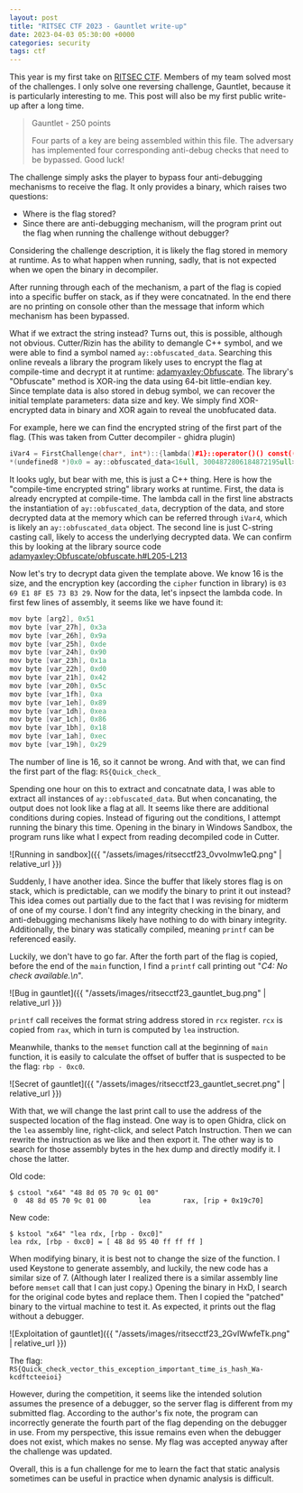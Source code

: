 ```yaml
---
layout: post
title: "RITSEC CTF 2023 - Gauntlet write-up"
date: 2023-04-03 05:30:00 +0000
categories: security
tags: ctf
---
```


This year is my first take on [RITSEC CTF](https://ctftime.org/event/1860).
Members of my team solved most of the challenges.
I only solve one reversing challenge, Gauntlet,
because it is particularly interesting to me.
This post will also be my first public write-up after a long time.

> Gauntlet - 250 points
> 
> Four parts of a key are being assembled within this file. The adversary has implemented four corresponding anti-debug checks that need to be bypassed. Good luck!

The challenge simply asks the player to bypass four anti-debugging mechanisms
to receive the flag. It only provides a binary, which raises two questions:
-   Where is the flag stored?
-   Since there are anti-debugging mechanism, will the program print out
the flag when running the challenge without debugger?

Considering the challenge description, it is likely the flag stored in memory at runtime.
As to what happen when running, sadly, that is not expected when we
open the binary in decompiler.

After running through each of the mechanism,
a part of the flag is copied into a specific buffer on stack,
as if they were concatnated. In the end there are no printing on console
other than the message that inform which mechanism has been bypassed.

What if we extract the string instead?
Turns out, this is possible, although not obvious.
Cutter/Rizin has the ability to demangle C++ symbol, and we were able to find
a symbol named `ay::obfuscated_data`.
Searching this online reveals a library the program likely uses to encrypt the
flag at compile-time and decrypt it at runtime:
[adamyaxley:Obfuscate](https://github.com/adamyaxley/Obfuscate).
The library's "Obfuscate" method is XOR-ing the data using 64-bit little-endian key.
Since template data is also stored in debug symbol, we can recover the initial template parameters: data size and key. We simply find XOR-encrypted data in binary and XOR again to reveal the unobfucated data.

For example, here we can find the encrypted string of the first part of the flag.
(This was taken from Cutter decompiler - ghidra plugin)

```cpp
iVar4 = FirstChallenge(char*, int*)::{lambda()#1}::operator()() const((int64_t)&var_21h);
*(undefined8 *)0x0 = ay::obfuscated_data<16ull, 3004872806184872195ull>::operator char*()(iVar4);
```

It looks ugly, but bear with me, this is just a C++ thing. Here is how the
"compile-time encrypted string" library works at runtime.
First, the data is already encrypted at compile-time.
The lambda call in the first line abstracts the instantiation of `ay::obfuscated_data`,
decryption of the data, and store decrypted data at the memory which can be referred
through `iVar4`, which is likely an `ay::obfuscated_data` object.
The second line is just C-string casting call, likely to access the underlying
decrypted data. We can confirm this by looking at the library source code
[adamyaxley:Obfuscate/obfuscate.h#L205-L213](https://github.com/adamyaxley/Obfuscate/blob/674a53f34c05a1dd092561face7a6807f921d223/obfuscate.h#L205-L213)

Now let's try to decrypt data given the template above. We know 16 is the size,
and the encryption key (according the `cipher` function in library) is
`03 69 E1 8F E5 73 B3 29`. Now for the data, let's inpsect the lambda code.
In first few lines of assembly, it seems like we have found it:

```s
mov byte [arg2], 0x51
mov byte [var_27h], 0x3a 
mov byte [var_26h], 0x9a 
mov byte [var_25h], 0xde 
mov byte [var_24h], 0x90 
mov byte [var_23h], 0x1a 
mov byte [var_22h], 0xd0 
mov byte [var_21h], 0x42 
mov byte [var_20h], 0x5c 
mov byte [var_1fh], 0xa
mov byte [var_1eh], 0x89 
mov byte [var_1dh], 0xea 
mov byte [var_1ch], 0x86 
mov byte [var_1bh], 0x18 
mov byte [var_1ah], 0xec 
mov byte [var_19h], 0x29 
```

The number of line is 16, so it cannot be wrong. And with that, we can find
the first part of the flag: `RS{Quick_check_`

Spending one hour on this to extract and concatnate data, I was able to extract
all instances of `ay::obfuscated_data`.
But when concanating, the output does not look like a flag at all.
It seems like there are additional conditions during copies.
Instead of figuring out the conditions, I attempt running the binary this time.
Opening in the binary in Windows Sandbox,
the program runs like what I expect from reading decompiled code in Cutter.

![Running in sandbox]({{ "/assets/images/ritsecctf23_0vvoImw1eQ.png" | relative_url }})

Suddenly, I have another idea. Since the buffer that likely stores flag is on stack,
which is predictable, can we modify the binary to print it out instead?
This idea comes out partially due to the fact that I was revising for midterm
of one of my course. I don't find any integrity checking in the binary,
and anti-debugging mechanisms likely have nothing to do with binary integrity.
Additionally, the binary was statically compiled, meaning `printf` can be
referenced easily.

Luckily, we don't have to go far. After the forth part of the flag is copied,
before the end of the `main` function, I find a `printf` call printing out
"_C4: No check available.\n_".

![Bug in gauntlet]({{ "/assets/images/ritsecctf23_gauntlet_bug.png" | relative_url }})

`printf` call receives the format string address stored in `rcx` register.
`rcx` is copied from `rax`, which in turn is computed by `lea` instruction.

Meanwhile, thanks to the `memset` function call at the beginning of `main` function,
it is easily to calculate the offset of buffer that is suspected to be the flag:
`rbp - 0xc0`.

![Secret of gauntlet]({{ "/assets/images/ritsecctf23_gauntlet_secret.png" | relative_url }})

With that, we will change the last print call to use the address of the suspected location of the flag instead.
One way is to open Ghidra, click on the `lea` assembly line, right-click, and select Patch Instruction.
Then we can rewrite the instruction as we like and then export it.
The other way is to search for those assembly bytes in the hex dump and directly modify it. I chose the latter.

Old code:
```
$ cstool "x64" "48 8d 05 70 9c 01 00"
 0  48 8d 05 70 9c 01 00        lea        rax, [rip + 0x19c70]
```

New code:

```
$ kstool "x64" "lea rdx, [rbp - 0xc0]"
lea rdx, [rbp - 0xc0] = [ 48 8d 95 40 ff ff ff ]
```

When modifying binary, it is best not to change the size of the function. I used
Keystone to generate assembly, and luckily, the new code has a similar size of 7. (Although later I realized
there is a similar assembly line before `memset` call that I can just copy.)
Opening the binary in HxD, I search for the original code bytes and replace them.
Then I copied the "patched" binary to the virtual machine to test it.
As expected, it prints out the flag without a debugger.

![Exploitation of gauntlet]({{ "/assets/images/ritsecctf23_2GvIWwfeTk.png" | relative_url }})

The flag:
`RS{Quick_check_vector_this_exception_important_time_is_hash_Wa-kcdftcteeioi}`

However, during the competition, it seems like the intended solution
assumes the presence of a debugger, so the server flag is different from my submitted flag. According to the author's fix note,
the program can incorrectly generate the fourth part of the flag depending on the debugger in use.
From my perspective, this issue remains even when the debugger does not exist, which makes no sense.
My flag was accepted anyway after the challenge was updated.

Overall, this is a fun challenge for me to learn the fact that static analysis
sometimes can be useful in practice when dynamic analysis is difficult.
